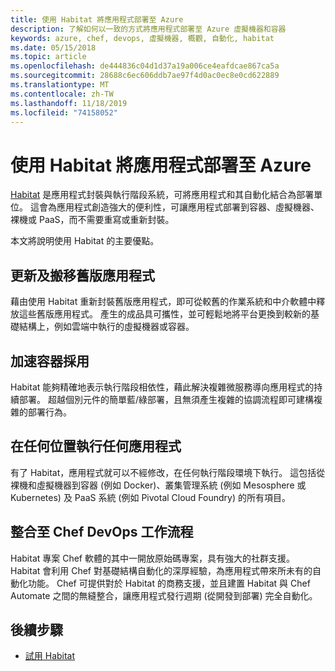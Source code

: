 ```yaml
---
title: 使用 Habitat 將應用程式部署至 Azure
description: 了解如何以一致的方式將應用程式部署至 Azure 虛擬機器和容器
keywords: azure, chef, devops, 虛擬機器, 概觀, 自動化, habitat
ms.date: 05/15/2018
ms.topic: article
ms.openlocfilehash: de444836c04d1d37a19a006ce4eafdcae867ca5a
ms.sourcegitcommit: 28688c6ec606ddb7ae97f4d0ac0ec8e0cd622889
ms.translationtype: MT
ms.contentlocale: zh-TW
ms.lasthandoff: 11/18/2019
ms.locfileid: "74158052"
---
```

# <a name="use-habitat-to-deploy-your-application-to-azure"></a>使用 Habitat 將應用程式部署至 Azure
[Habitat](https://www.habitat.sh/) 是應用程式封裝與執行階段系統，可將應用程式和其自動化結合為部署單位。 這會為應用程式創造強大的便利性，可讓應用程式部署到容器、虛擬機器、裸機或 PaaS，而不需要重寫或重新封裝。

本文將說明使用 Habitat 的主要優點。

## <a name="modernize-and-move-legacy-applications"></a>更新及搬移舊版應用程式
藉由使用 Habitat 重新封裝舊版應用程式，即可從較舊的作業系統和中介軟體中釋放這些舊版應用程式。 產生的成品具可攜性，並可輕鬆地將平台更換到較新的基礎結構上，例如雲端中執行的虛擬機器或容器。

## <a name="accelerate-container-adoption"></a>加速容器採用
Habitat 能夠精確地表示執行階段相依性，藉此解決複雜微服務導向應用程式的持續部署。 超越個別元件的簡單藍/綠部署，且無須產生複雜的協調流程即可建構複雜的部署行為。

## <a name="run-any-application-anywhere"></a>在任何位置執行任何應用程式
有了 Habitat，應用程式就可以不經修改，在任何執行階段環境下執行。 這包括從裸機和虛擬機器到容器 (例如 Docker)、叢集管理系統 (例如 Mesosphere 或 Kubernetes) 及 PaaS 系統 (例如 Pivotal Cloud Foundry) 的所有項目。

## <a name="integrate-into-the-chef-devops-workflow"></a>整合至 Chef DevOps 工作流程
Habitat 專案 Chef 軟體的其中一開放原始碼專案，具有強大的社群支援。 Habitat 會利用 Chef 對基礎結構自動化的深厚經驗，為應用程式帶來所未有的自動化功能。 Chef 可提供對於 Habitat 的商務支援，並且建置 Habitat 與 Chef Automate 之間的無縫整合，讓應用程式發行週期 (從開發到部署) 完全自動化。

## <a name="next-steps"></a>後續步驟

* [試用 Habitat](https://www.habitat.sh/learn/)
